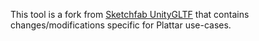 This tool is a fork from [Sketchfab UnityGLTF](https://github.com/sketchfab/UnityGLTF) that contains changes/modifications specific for Plattar use-cases.
